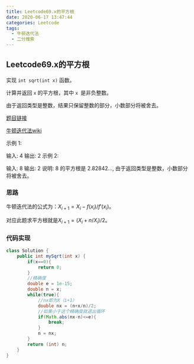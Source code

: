 ```yaml
---
title: Leetcode69.x的平方根
date: 2020-06-17 13:47:44
categories: Leetcode
tags:
  - 牛顿迭代法
  - 二分搜索
---
```


## Leetcode69.x的平方根

实现 `int sqrt(int x)` 函数。

计算并返回 `x` 的平方根，其中 `x `是非负整数。

由于返回类型是整数，结果只保留整数的部分，小数部分将被舍去。

[题目链接](https://leetcode-cn.com/problems/sqrtx)

<!--more-->

[牛顿迭代法wiki](https://oi-wiki.org/math/newton/)

示例 1:

输入: 4
输出: 2
示例 2:

输入: 8
输出: 2
说明: 8 的平方根是 2.82842..., 
     由于返回类型是整数，小数部分将被舍去。



### 思路

牛顿迭代法的公式为：$X_{i+1} = X_{i}-f(x_{i})/f'(x_{i})$。

对应此题求平方根就是$X_{i+1} = (X_{i}+n/X_{i})/2$。

### 代码实现

```java
class Solution {
    public int mySqrt(int x) {
        if(x==0){
            return 0;
        }
        //精确度
        double e = 1e-15;
        double n = x;
        while(true){
            //nx即为X（i+1）
            double nx = (n+x/n)/2;
            //如果小于这个精确度就退出循环
            if(Math.abs(nx-n)<=e){
                break;
            }
            n = nx;
        }
        return (int) n;
    }
}
```

